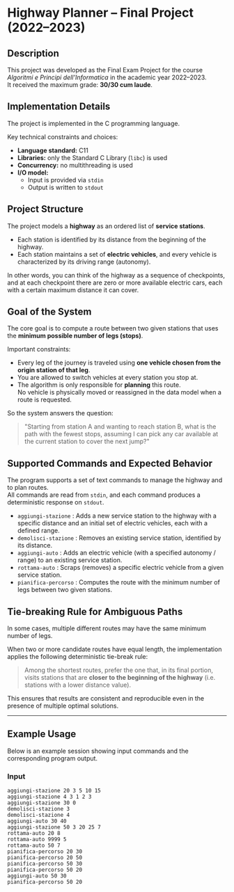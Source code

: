# Highway Planner – Final Project (2022–2023)

## Description

This project was developed as the Final Exam Project for the course _Algoritmi e Principi dell'Informatica_ in the academic year 2022–2023.  
It received the maximum grade: **30/30 cum laude**.

## Implementation Details

The project is implemented in the C programming language.

Key technical constraints and choices:

- **Language standard:** C11
- **Libraries:** only the Standard C Library (`libc`) is used
- **Concurrency:** no multithreading is used
- **I/O model:**
  - Input is provided via `stdin`
  - Output is written to `stdout`

## Project Structure

The project models a **highway** as an ordered list of **service stations**.

- Each station is identified by its distance from the beginning of the highway.
- Each station maintains a set of **electric vehicles**, and every vehicle is characterized by its driving range (autonomy).

In other words, you can think of the highway as a sequence of checkpoints, and at each checkpoint there are zero or more available electric cars, each with a certain maximum distance it can cover.

## Goal of the System

The core goal is to compute a route between two given stations that uses the **minimum possible number of legs (stops)**.

Important constraints:

- Every leg of the journey is traveled using **one vehicle chosen from the origin station of that leg**.
- You are allowed to switch vehicles at every station you stop at.
- The algorithm is only responsible for **planning** this route.  
  No vehicle is physically moved or reassigned in the data model when a route is requested.

So the system answers the question:

> "Starting from station A and wanting to reach station B, what is the path with the fewest stops, assuming I can pick any car available at the current station to cover the next jump?"

## Supported Commands and Expected Behavior

The program supports a set of text commands to manage the highway and to plan routes.  
All commands are read from `stdin`, and each command produces a deterministic response on `stdout`.

- `aggiungi-stazione` : Adds a new service station to the highway with a specific distance and an initial set of electric vehicles, each with a defined range.
- `demolisci-stazione` : Removes an existing service station, identified by its distance.
- `aggiungi-auto` : Adds an electric vehicle (with a specified autonomy / range) to an existing service station.
- `rottama-auto` : Scraps (removes) a specific electric vehicle from a given service station.
- `pianifica-percorso` : Computes the route with the minimum number of legs between two given stations.

## Tie-breaking Rule for Ambiguous Paths

In some cases, multiple different routes may have the same minimum number of legs.

When two or more candidate routes have equal length, the implementation applies the following deterministic tie-break rule:

> Among the shortest routes, prefer the one that, in its final portion, visits stations that are **closer to the beginning of the highway** (i.e. stations with a lower distance value).

This ensures that results are consistent and reproducible even in the presence of multiple optimal solutions.

---

## Example Usage

Below is an example session showing input commands and the corresponding program output.

### Input

```text
aggiungi-stazione 20 3 5 10 15
aggiungi-stazione 4 3 1 2 3
aggiungi-stazione 30 0
demolisci-stazione 3
demolisci-stazione 4
aggiungi-auto 30 40
aggiungi-stazione 50 3 20 25 7
rottama-auto 20 8
rottama-auto 9999 5
rottama-auto 50 7
pianifica-percorso 20 30
pianifica-percorso 20 50
pianifica-percorso 50 30
pianifica-percorso 50 20
aggiungi-auto 50 30
pianifica-percorso 50 20
```
